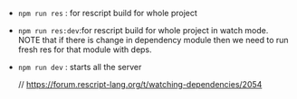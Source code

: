 - `npm run res` : for rescript build for whole project
- `npm run res:dev`:for rescript build for whole project in watch mode. NOTE that if there is change in dependency module then we need to run fresh res for that module with deps.
- `npm run dev` : starts all the server

  // https://forum.rescript-lang.org/t/watching-dependencies/2054
